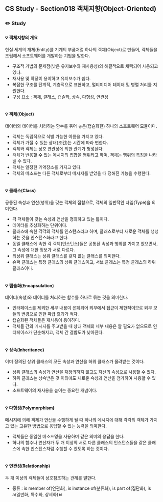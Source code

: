 ## CS Study - Section018 객체지향(Object-Oriented)
### ✏️ Study
#### 💡 객체지향의 개요
현실 세계의 개체(Entity)를 기계의 부품처럼 하나의 객체(Object)로 만들어, 객체들을 조립해서 소프트웨어를 개발하는 기법을 말한다.
- 구조적 기법의 문제점(낮은 유지보수와 재사용성)의 해결책으로 채택되어 사용되고 있다.
- 재사용 및 확장이 용이하고 유지보수가 쉽다.
- 복잡한 구조를 단계적, 계층적으로 표현하고, 멀티미디어 데이터 및 병렬 처리를 지원한다.
- 구성 요소 : 객체, 클래스, 캡슐화, 상속, 다형성, 연관성
<br><br>

#### 💡 객체(Object)
데이터와 데이터를 처리하는 함수를 묶어 놓은(캡슐화한) 하나의 소프트웨어 모듈이다.
- 객체는 독립적으로 식별 가능한 이름을 가지고 있다.
- 객체가 가질 수 있는 상태(조건)는 시간에 따라 변한다.
- 객체와 객체는 상호 연관성에 의한 관계가 형성된다.
- 객체가 반응할 수 있는 메시지의 집합을 행위라고 하며, 객체는 행위의 특징을 나타낼 수 있다.
- 객체는 일정한 기억장소를 가지고 있다.
- 객체의 메소드는 다른 객체로부터 메시지를 받았을 때 정해진 기능을 수행한다.
<br><br>

#### 💡 클래스(Class)
공통된 속성과 연산(행위)을 갖는 객체의 집합으로, 객체의 일반적인 타입(Type)을 의미한다.
- 각 객체들이 갖는 속성과 연산을 정의하고 있는 틀이다.
- 데이터를 추상화하는 단위이다.
- 클래스에 속한 각각의 객체를 인스턴스라고 하며, 클래스로부터 새로운 객체를 생성하는 것을 인스턴스화라고 한다.
- 동일 클래스에 속한 각 객체(인스턴스)들은 공통된 속성과 행위를 가지고 있으면서, 그 속성에 대한 정보가 서로 다르다.
- 최상위 클래스는 상위 클래스를 갖지 않는 클래스를 의미한다.
- 슈퍼 클래스는 특정 클래스의 상위 클래스이고, 서브 클래스는 특정 클래스의 하위 클래스이다.
<br><br>

#### 💡 캡슐화(Encapsulation)
데이터(속성)와 데이터를 처리하는 함수를 하나로 묶는 것을 의미한다.
- 인터페이스를 제외한 세부 내용이 은폐되어 외부에서 접근이 제한적이므로 외부 모듈의 변경으로 인한 파급 효과가 적다.
- 캡슐화된 객체들은 재사용이 용이하다.
- 객체들 간의 메시지를 주고받을 때 상대 객체의 세부 내용은 알 필요가 없으므로 인터페이스가 단순해지고, 객체 간 결합도가 낮아진다.
<br><br>

#### 💡 상속(Inheritance)
이미 정의된 상위 클래스의 모든 속성과 연산을 하위 클래스가 물려받는 것이다.
- 상위 클래스의 속성과 연산을 재정의하지 않고도 자신의 속성으로 사용할 수 있다.
- 하위 클래스는 상속받은 것 이외에도 새로운 속성과 연산을 첨가하여 사용할 수 있다.
- 소프트웨어의 재사용을 높이는 중요한 개념이다.
<br><br>

#### 💡 다형성(Polymorphism)
메시지에 의해 객체가 연산을 수행하게 될 때 하나의 메시지에 대해 각각의 객체가 가지고 있는 고유한 방법으로 응답할 수 있는 능력을 의미한다.
- 객체들은 동일한 메소드명을 사용하며 같은 의미의 응답을 한다.
- 하나의 함수나 연산자가 두 개 이상의 서로 다른 클래스의 인스턴스들을 같은 클래스에 속한 인스턴스처럼 수행할 수 있도록 하는 것이다.
<br><br>

#### 💡 연관성(Relationship)
두 개 이상의 객체들이 상호참조하는 관계를 말한다.
- 종류 : is member of(연관화), is instance of(분류화), is part of(집단화), is a(일반화, 특수화, 상세화)ㅂ